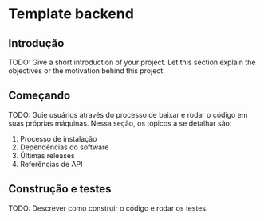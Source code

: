 # Template backend

## Introdução 
TODO: Give a short introduction of your project. Let this section explain the objectives or the motivation behind this project. 

## Começando
TODO: Guie usuários através do processo de baixar e rodar o código em suas próprias máquinas. Nessa seção, os tópicos a se detalhar são:
1.	Processo de instalação
2.	Dependências do software
3.	Últimas releases
4.	Referências de API

## Construção e testes
TODO: Descrever como construir o código e rodar os testes.

